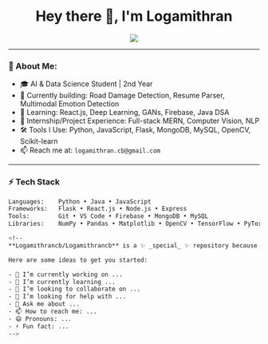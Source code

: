<h1 align="center">Hey there 👋, I'm Logamithran</h1>
<p align="center">
  <img src="https://readme-typing-svg.herokuapp.com/?lines=An+AI+Engineer+in+the+making;2nd+Year+AI+%26+DS+Student;Open+Source+Lover+❤️;Always+Learning...&center=true&width=500&height=45" />
</p>

---

### 🧠 About Me:
- 🎓 AI & Data Science Student | 2nd Year
- 🔭 Currently building: Road Damage Detection, Resume Parser, Multimodal Emotion Detection
- 🌱 Learning: React.js, Deep Learning, GANs, Firebase, Java DSA
- 💼 Internship/Project Experience: Full-stack MERN, Computer Vision, NLP
- 🛠 Tools I Use: Python, JavaScript, Flask, MongoDB, MySQL, OpenCV, Scikit-learn
- 📫 Reach me at: `logamithran.cb@gmail.com`

---

### ⚡ Tech Stack

```bash
Languages:    Python • Java • JavaScript
Frameworks:   Flask • React.js • Node.js • Express
Tools:        Git • VS Code • Firebase • MongoDB • MySQL
Libraries:    NumPy • Pandas • Matplotlib • OpenCV • TensorFlow • PyTorch

<!--
**Logamithrancb/Logamithrancb** is a ✨ _special_ ✨ repository because its `README.md` (this file) appears on your GitHub profile.

Here are some ideas to get you started:

- 🔭 I’m currently working on ...
- 🌱 I’m currently learning ...
- 👯 I’m looking to collaborate on ...
- 🤔 I’m looking for help with ...
- 💬 Ask me about ...
- 📫 How to reach me: ...
- 😄 Pronouns: ...
- ⚡ Fun fact: ...
-->
